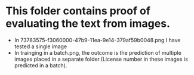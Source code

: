 # This folder contains proof of evaluating the text from images.
* In 73783575-f3060000-47b9-11ea-9e14-379af59b0048.png I have tested a single image
* In trainging in a batch.png, the outcome is the prediction of multiple images placed in a separate folder.(License number in these images is predicted in a batch).
